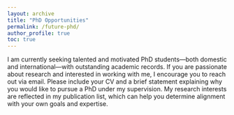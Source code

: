 ```yaml
---
layout: archive
title: "PhD Opportunities"
permalink: /future-phd/
author_profile: true
toc: true
---
```


I am currently seeking talented and motivated PhD students—both domestic and international—with outstanding academic records. If you are passionate about research and interested in working with me, I encourage you to reach out via email. Please include your CV and a brief statement explaining why you would like to pursue a PhD under my supervision. My research interests are reflected in my publication list, which can help you determine alignment with your own goals and expertise.